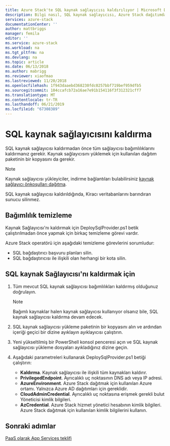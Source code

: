 ```yaml
---
title: Azure Stack'te SQL kaynak sağlayıcısı kaldırılıyor | Microsoft Docs
description: Bilgi nasıl, SQL kaynak sağlayıcısı, Azure Stack dağıtımdan kaldırın.
services: azure-stack
documentationCenter: ''
author: mattbriggs
manager: femila
editor: ''
ms.service: azure-stack
ms.workload: na
ms.tgt_pltfrm: na
ms.devlang: na
ms.topic: article
ms.date: 06/13/2018
ms.author: mabrigg
ms.reviewer: xiaofmao
ms.lastreviewed: 11/20/2018
ms.openlocfilehash: 1f943daaebd368230fdc0257bbf719bef959dfb5
ms.sourcegitcommit: 104ccafcb72a16ae7e91b154116f3f312321cff7
ms.translationtype: MT
ms.contentlocale: tr-TR
ms.lasthandoff: 06/21/2019
ms.locfileid: "67308389"
---
```

# <a name="remove-the-sql-resource-provider"></a>SQL kaynak sağlayıcısını kaldırma

SQL kaynak sağlayıcısı kaldırmadan önce tüm sağlayıcısı bağımlılıklarını kaldırmanız gerekir. Kaynak sağlayıcısını yüklemek için kullanılan dağıtım paketinin bir kopyasını da gerekir.

> [!NOTE]
> Kaynak sağlayıcısı yükleyiciler, indirme bağlantıları bulabilirsiniz [kaynak sağlayıcı önkoşulları dağıtma](./azure-stack-sql-resource-provider-deploy.md#prerequisites).

SQL kaynak sağlayıcısı kaldırıldığında, Kiracı veritabanlarını barındıran sunucu silinmez.

## <a name="dependency-cleanup"></a>Bağımlılık temizleme

Kaynak Sağlayıcısı'nı kaldırmak için DeploySqlProvider.ps1 betik çalıştırılmadan önce yapmak için birkaç temizleme görevi vardır.

Azure Stack operatörü için aşağıdaki temizleme görevlerini sorumludur:

* SQL bağdaştırıcı başvuru planları silin.
* SQL bağdaştırıcısı ile ilişkili olan herhangi bir kota silin.

## <a name="to-remove-the-sql-resource-provider"></a>SQL kaynak Sağlayıcısı'nı kaldırmak için

1. Tüm mevcut SQL kaynak sağlayıcısı bağımlılıkları kaldırmış olduğunuz doğrulayın.

   > [!NOTE]
   > Bağımlı kaynaklar halen kaynak sağlayıcısı kullanıyor olsanız bile, SQL kaynak sağlayıcısı kaldırma devam edecek.
  
2. SQL kaynak sağlayıcısı yükleme paketinin bir kopyasını alın ve ardından içeriği geçici bir dizine ayıklayın ayıklayıcısı çalıştırın.

3. Yeni yükseltilmiş bir PowerShell konsol penceresi açın ve SQL kaynak sağlayıcısı yükleme dosyaları ayıkladığınız dizine geçin.

4. Aşağıdaki parametreleri kullanarak DeploySqlProvider.ps1 betiği çalıştırın:

    * **Kaldırma**. Kaynak sağlayıcısı ile ilişkili tüm kaynakları kaldırır.
    * **PrivilegedEndpoint**. Ayrıcalıklı uç noktasının DNS adı veya IP adresi.
    * **AzureEnvironment**. Azure Stack dağıtmak için kullanılan Azure ortamı. Yalnızca Azure AD dağıtımları için gereklidir.
    * **CloudAdminCredential**. Ayrıcalıklı uç noktasına erişmek gerekli bulut Yöneticisi kimlik bilgileri.
    * **AzCredential**. Azure Stack hizmet yönetici hesabının kimlik bilgileri. Azure Stack dağıtmak için kullanılan kimlik bilgilerini kullanın.

## <a name="next-steps"></a>Sonraki adımlar

[PaaS olarak App Services teklifi](azure-stack-app-service-overview.md)
